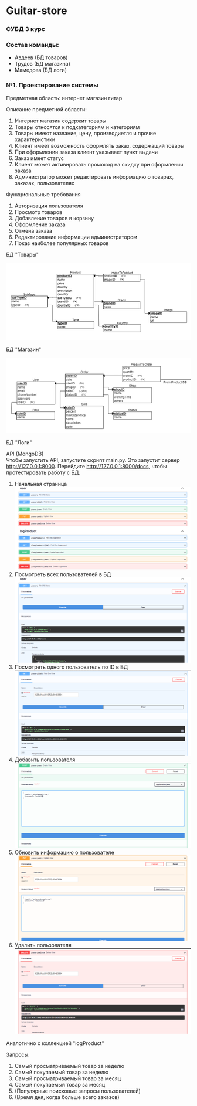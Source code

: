 # Guitar-store
### СУБД 3 курс 

### Состав команды:
- Авдеев (БД товаров)
- Трудов (БД магазина)
- Мамедова (БД логи)


### №1. Проектирование системы
Предметная область: интернет магазин гитар  

Описание предметной области:
1) Интернет магазин содержит товары
2) Товары относятся к подкатегориям и категориям
3) Товары имеют название, цену, производиетля и прочие характеристики
4) Клиент имеет возможность оформлять заказ, содержащий товары 
5) При оформлении заказа клиент указывает пункт выдачи  
6) Заказ имеет статус 
7) Клиент может активировать промокод на скидку при оформлении заказа
8) Администратор может редактировать информацию о товарах, заказах, пользователях

Функциональные требования
1) Авторизация пользователя 
2) Просмотр товаров 
3) Добавление товаров в корзину 
4) Оформление заказа 
5) Отмена заказа 
6) Редактирование информации администратором
7) Показ наиболее популярных товаров

БД "Товары"

![Реляционная схема БД "Товары"](/images/DB_Product_ERDPlus.png)

БД "Магазин"

![Реляционная схема БД "Магазин"](/images/DB_Store_ERDPlus.jpg)

БД "Логи"

API (MongoDB)  
Чтобы запустить API, запустите скрипт main.py. Это запустит сервер http://127.0.0.1:8000. Перейдите http://127.0.0.1:8000/docs, чтобы протестировать работу с БД.

1. Начальная страница 
![endpoints_page](/images/fastapi1.png)
2. Посмотреть всех пользователей в БД
![find_all](/images/get_all.png)
3. Посмотреть одного пользователь по ID в БД
![find_one](/images/get_one.png)
4. Добавить пользователя
![create_user](/images/create.png)
5. Обновить информацию о пользователе
![update_user](/images/update.png)
6. Удалить пользователя
![delete_user](/images/delete.png)


Аналогично с коллекцией "logProduct"

Запросы: 
1) Самый просматриваемый товар за неделю
2) Самый покупаемый товар за неделю
3) Самый просматриваемый товар за месяц
4) Самый покупаемый товар за месяц
5) (Популярные поисковые запросы пользователей)
6) (Время дня, когда больше всего заказов)





















